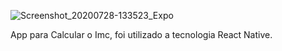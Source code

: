 ![Screenshot_20200728-133523_Expo](https://user-images.githubusercontent.com/57547112/88695420-3e99c680-d0d8-11ea-86db-5ed2911f5dec.jpg)

App para Calcular o Imc, foi utilizado a tecnologia React Native.
